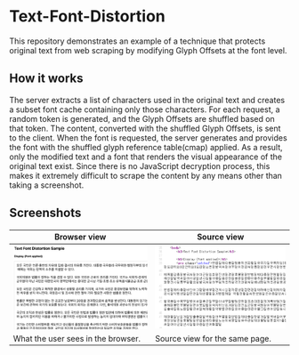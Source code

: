 # Text-Font-Distortion
This repository demonstrates an example of a technique that protects original text from web scraping by modifying Glyph Offsets at the font level.

## How it works
The server extracts a list of characters used in the original text and creates a subset font cache containing only those characters.
For each request, a random token is generated, and the Glyph Offsets are shuffled based on that token.
The content, converted with the shuffled Glyph Offsets, is sent to the client. When the font is requested, the server generates and provides the font with the shuffled glyph reference table(cmap) applied.
As a result, only the modified text and a font that renders the visual appearance of the original text exist. Since there is no JavaScript decryption process, this makes it extremely difficult to scrape the content by any means other than taking a screenshot.

## Screenshots
| Browser view                       | Source view                    |
|------------------------------------|--------------------------------|
| ![Sample 1](doc/sample1.png)       | ![Sample 2](doc/sample2.png)   |
| What the user sees in the browser. | Source view for the same page. |
